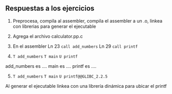 ## Respuestas a los ejercicios

1. Preprocesa, compila al assembler, compila el assembler a un .o, linkea con librerias para generar el ejecutable

2. Agrega el archivo calculator.pp.c

3. En el assembler
	Ln 23 `call add_numbers`
	Ln 29 `call printf`

4. `T add_numbers`
`T main`
`U printf`

add_numbers es ....
main es ....
printf es ....

5. `T add_numbers`
`T main`
`U printf@@GLIBC_2.2.5`

Al generar el ejecutable linkea con una librería dinámica para ubicar el printf
